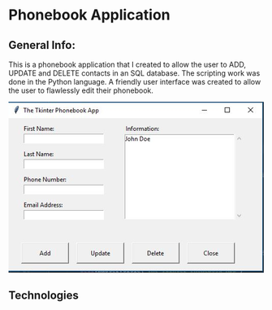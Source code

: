 # Phonebook Application

## General Info:
This is a phonebook application that I created to allow the user to ADD, UPDATE and DELETE contacts in an SQL database. The scripting work was done in the Python language. A friendly user interface was created to allow the user to flawlessly edit their phonebook. 

![Phonebook](PB.jpg)

## Technologies 

